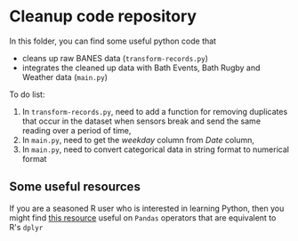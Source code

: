 # Cleanup code repository

In this folder, you can find some useful python code that 
  * cleans up raw BANES data (`transform-records.py`)
  * integrates the cleaned up data with Bath Events, Bath Rugby and Weather data (`main.py`)

To do list:
1. In `transform-records.py`, need to add a function for removing duplicates that occur in the dataset when sensors break and send the same reading over a period of time,
2. In `main.py`, need to get the *weekday* column from *Date* column,
3. In `main.py`, need to convert categorical data in string format to numerical format

## Some useful resources

If you are a seasoned R user who is interested in learning Python, then you might find [this resource](https://pandas.pydata.org/pandas-docs/stable/comparison_with_r.html) useful on `Pandas` operators that are equivalent to R's `dplyr`

